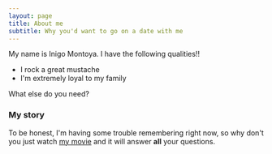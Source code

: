 ```yaml
---
layout: page
title: About me
subtitle: Why you'd want to go on a date with me
---
```


My name is Inigo Montoya. I have the following qualities!!

- I rock a great mustache
- I'm extremely loyal to my family

What else do you need?

### My story

To be honest, I'm having some trouble remembering right now, so why don't you just watch [my movie](https://en.wikipedia.org/wiki/The_Princess_Bride_%28film%29) and it will answer **all** your questions.
